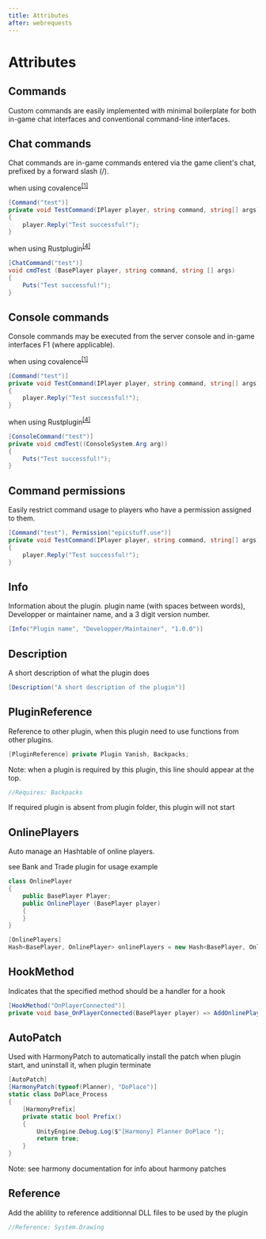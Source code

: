 ```yaml
---
title: Attributes
after: webrequests
---
```


# Attributes

## Commands

Custom commands are easily implemented with minimal boilerplate for both in-game chat interfaces and conventional command-line interfaces.

## Chat commands

Chat commands are in-game commands entered via the game client's chat, prefixed by a forward slash (/).

when using covalence<sup><a href="/glossary#covalence">[1]</a></sup>

```csharp
[Command("test")]
private void TestCommand(IPlayer player, string command, string[] args)
{
    player.Reply("Test successful!");
}
```

when using Rustplugin<sup><a href="/glossary#rustplugin">[4]</a></sup>

```csharp
[ChatCommand("test")]
void cmdTest (BasePlayer player, string command, string [] args)
{
	Puts("Test successful!");
}
```

## Console commands

Console commands may be executed from the server console and in-game interfaces F1 (where applicable).

when using covalence<sup><a href="/glossary#covalence">[1]</a></sup>

```csharp
[Command("test")]
private void TestCommand(IPlayer player, string command, string[] args)
{
    player.Reply("Test successful!");
}
```

when using Rustplugin<sup><a href="/glossary#rustplugin">[4]</a></sup>

```csharp
[ConsoleCommand("test")]
private void cmdTest((ConsoleSystem.Arg arg))
{
    Puts("Test successful!");
}
```

## Command permissions

Easily restrict command usage to players who have a permission assigned to them.

```csharp
[Command("test"), Permission("epicstuff.use")]
private void TestCommand(IPlayer player, string command, string[] args)
{
    player.Reply("Test successful!");
}
```

## Info

Information about the plugin. plugin name (with spaces between words), Developper or maintainer name, and a 3 digit version number.

```csharp
[Info("Plugin name", "Developper/Maintainer", "1.0.0")]
```

## Description

A short description of what the plugin does

```csharp
[Description("A short description of the plugin")]
```

## PluginReference

Reference to other plugin, when this plugin need to use functions from other plugins.

```csharp
[PluginReference] private Plugin Vanish, Backpacks;
```

Note: when a plugin is required by this plugin, this line should appear at the top.

```csharp
//Requires: Backpacks
```

If required plugin is absent from plugin folder, this plugin will not start

## OnlinePlayers

Auto manage an Hashtable of online players.

see Bank and Trade plugin for usage example

```csharp
class OnlinePlayer
{
	public BasePlayer Player;
	public OnlinePlayer (BasePlayer player)
	{
	}
}

[OnlinePlayers]
Hash<BasePlayer, OnlinePlayer> onlinePlayers = new Hash<BasePlayer, OnlinePlayer> ();
```

## HookMethod

Indicates that the specified method should be a handler for a hook

```csharp
[HookMethod("OnPlayerConnected")]
private void base_OnPlayerConnected(BasePlayer player) => AddOnlinePlayer(player);
```

## AutoPatch

Used with HarmonyPatch to automatically install the patch when plugin start, and uninstall it, when plugin terminate

```csharp
[AutoPatch]
[HarmonyPatch(typeof(Planner), "DoPlace")]
static class DoPlace_Process
{
	[HarmonyPrefix]
	private static bool Prefix()
	{
		UnityEngine.Debug.Log($"[Harmony] Planner DoPlace ");
		return true;
	}
}
```

Note: see harmony documentation for info about harmony patches

## Reference

Add the ablility to reference additionnal DLL files to be used by the plugin

```csharp
//Reference: System.Drawing
```
